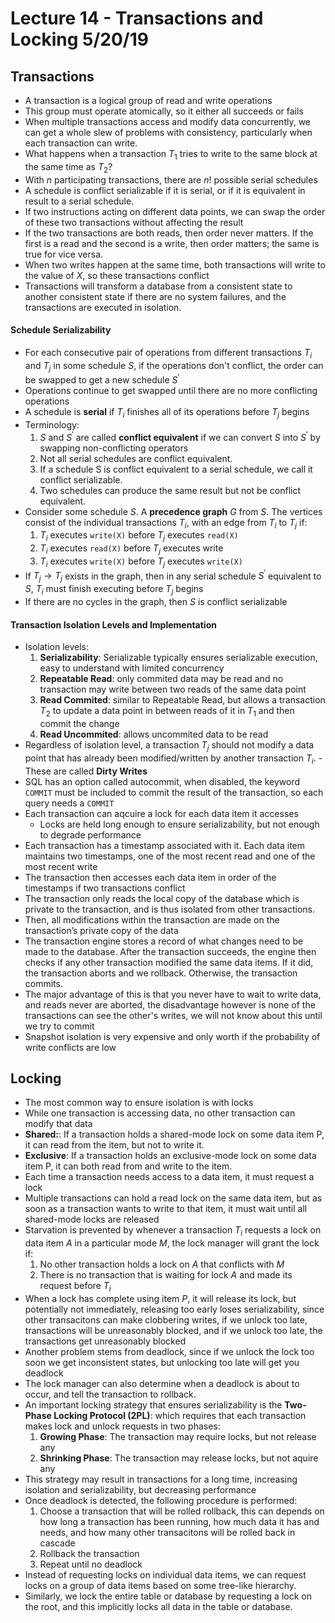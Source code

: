 # Lecture 14 - Transactions and Locking 5/20/19

## Transactions

* A transaction is a logical group of read and write operations
* This group must operate atomically, so it either all succeeds or fails
* When multiple transactions access and modify data concurrently, we can get a whole
    slew of problems with consistency, particularly when each transaction can write.
* What happens when a transaction $T_1$ tries to write to the same block at the same time
    as $T_2$?
* With $n$ participating transactions, there are $n!$ possible serial schedules
* A schedule is conflict serializable if it is serial, or if it is equivalent
    in result to a serial schedule.
* If two instructions acting on different data points, we can swap the order of these two
    transactions without affecting the result
* If the two transactions are both reads, then order never matters. If the first is a
    read and the second is a write, then order matters; the same is true for vice versa.
* When two writes happen at the same time, both transactions will write to the value of
    $X$, so these transactions conflict
* Transactions will transform a database from a consistent state to another consistent
    state if there are no system failures, and the transactions are executed in
    isolation.

#### Schedule Serializability

* For each consecutive pair of operations from different transactions $T_i$ and $T_j$ in
    some schedule $S$, if the operations don't conflict, the order can be swapped to get
    a new schedule $S^{\prime}$
* Operations continue to get swapped until there are no more conflicting operations
* A schedule is **serial** if $T_i$ finishes all of its operations before $T_j$ begins
* Terminology:
    1. $S$ and $S^{\prime}$ are called **conflict equivalent** if we can convert $S$ into
       $S^{\prime}$ by swapping non-conflicting operators
    2. Not all serial schedules are conflict equivalent.
    3. If a schedule S is conflict equivalent to a serial schedule, we call it conflict
        serializable.
    4. Two schedules can produce the same result but not be conflict equivalent.
* Consider some schedule $S$. A **precedence graph** $G$ from $S$. The vertices consist
    of the individual transactions $T_i$, with an edge from $T_i$ to $T_j$ if:
    1. $T_i$ executes `write(X)` before $T_j$ executes `read(X)`
    2. $T_i$ executes `read(X)` before $T_j$ executes write
    3. $T_i$ executes `write(X)` before $T_j$ executes `write(X)`
* If $T_j\rightarrow T_j$ exists in the graph, then in any serial schedule $S^{\prime}$
    equivalent to $S$, $T_i$ must finish executing before $T_j$ begins
* If there are no cycles in the graph, then $S$ is conflict serializable

#### Transaction Isolation Levels and Implementation

* Isolation levels:
    1. **Serializability**: Serializable typically ensures serializable execution, easy
       to understand with limited concurrency
    2. **Repeatable Read**: only commited data may be read and no transaction may write
       between two reads of the same data point
    3. **Read Commited**: similar to Repeatable Read, but allows a transaction $T_2$ to
       update a data point in between reads of it in $T_1$ and then commit the change
    4. **Read Uncommited**: allows uncommited data to be read
* Regardless of isolation level, a transaction $T_j$ should not modify a data point that
    has already been modified/written by another transaction $T_i$. - These are called
    **Dirty Writes**
* SQL has an option called autocommit, when disabled, the keyword `COMMIT` must be
    included to commit the result of the transaction, so each query needs a `COMMIT`
* Each transaction can aqcuire a lock for each data item it accesses
    * Locks are held long enough to ensure serializability, but not enough to degrade
        performance
* Each transaction has a timestamp associated with it. Each data item maintains two
    timestamps, one of the most recent read and one of the most recent write
* The transaction then accesses each data item in order of the timestamps if two
    transactions conflict
* The transaction only reads the local copy of the database which is private to the
    transaction, and is thus isolated from other transactions.
* Then, all modifications within the transaction are made on the transaction’s
    private copy of the data
* The transaction engine stores a record of what changes need to be made to the
    database. After the transaction succeeds, the engine then checks if any other
    transaction modified the same data items. If it did, the transaction aborts and we
    rollback. Otherwise, the transaction commits.
* The major advantage of this is that you never have to wait to write data, and reads
    never are aborted, the disadvantage however is none of the transactions can see the
    other's writes, we will not know about this until we try to commit
* Snapshot isolation is very expensive and only worth if the probability of write
    conflicts are low

## Locking

* The most common way to ensure isolation is with locks
* While one transaction is accessing data, no other transaction can modify that data
* **Shared:**: If a transaction holds a shared-mode lock on some data item P, it can
    read from the item, but not to write it.
* **Exclusive**: If a transaction holds an exclusive-mode lock on some data item P,
    it can both read from and write to the item.
* Each time a transaction needs access to a data item, it must request a lock
* Multiple transactions can hold a read lock on the same data item, but as soon as a
    transaction wants to write to that item, it must wait until all shared-mode locks are
    released
* Starvation is prevented by whenever a transaction $T_i$ requests a lock on data item
    $A$ in a particular mode $M$, the lock manager will grant the lock if:
    1. No other transaction holds a lock on $A$ that conflicts with $M$
    2. There is no transaction that is waiting for lock $A$ and made its request before
       $T_i$
* When a lock has complete using item $P$, it will release its lock, but potentially not
    immediately, releasing too early loses serializability, since other transacitons can
    make clobbering writes, if we unlock too late, transactions will be unreasonably
    blocked, and if we unlock too late, the transactions get unreasonably blocked
* Another problem stems from deadlock, since if we unlock the lock too soon we get
    inconsistent states, but unlocking too late will get you deadlock
* The lock manager can also determine when a deadlock is about to occur, and tell the
    transaction to rollback.
* An important locking strategy that ensures serializability is the **Two-Phase Locking
    Protocol (2PL)**: which requires that each transaction makes lock and unlock requests
    in two phases:
    1. **Growing Phase**: The transaction may require locks, but not release any
    2. **Shrinking Phase**: The transaction may release locks, but not aquire any
* This strategy may result in transactions for a long time, increasing isolation and
    serializability, but decreasing performance
* Once deadlock is detected, the following procedure is performed:
    1. Choose a transaction that will be rolled rollback, this can depends on how long a
       transaction has been running, how much data it has and needs, and how many other
       transacitons will be rolled back in cascade
    2. Rollback the transaction
    3. Repeat until no deadlock
* Instead of requesting locks on individual data items, we can request locks on a group 
    of data items based on some tree-like hierarchy.
* Similarly, we lock the entire table or database by requesting a lock on the root, and 
    this implicitly locks all data in the table or database.

